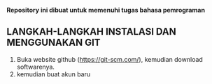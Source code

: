 **Repository ini dibuat untuk memenuhi tugas bahasa pemrograman**

## LANGKAH-LANGKAH INSTALASI DAN MENGGUNAKAN GIT

1. Buka website github (https://git-scm.com/), kemudian download softwarenya.
2. kemudian buat akun baru 

